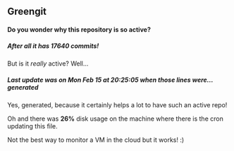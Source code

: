 ## Greengit

#### Do you wonder why this repository is so active?

##### After all it has 17640 commits!

But is it *really* active? Well...

##### Last update was on Mon Feb 15 at 20:25:05 when those lines were... generated

Yes, generated, because it certainly helps a lot to have such an active repo!

Oh and there was **26%** disk usage on the machine
where there is the cron updating this file.

Not the best way to monitor a VM in the cloud but it works! :)
